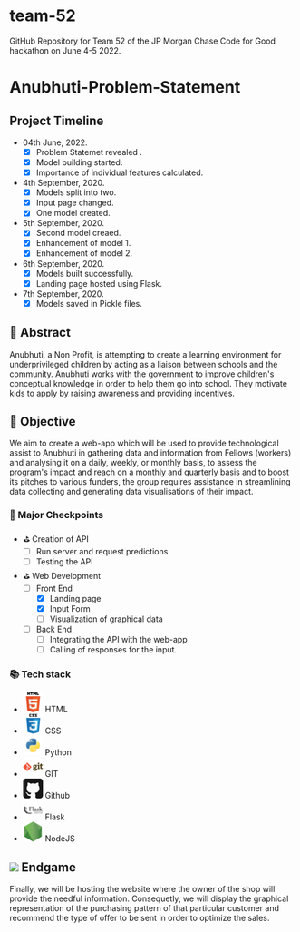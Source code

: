 # team-52
GitHub Repository for Team 52 of the JP Morgan Chase Code for Good hackathon on June 4-5 2022.
# Anubhuti-Problem-Statement
## Project Timeline
- 04th June, 2022.
   - [x] Problem Statemet revealed .
   - [x] Model building started.
   - [x] Importance of individual features calculated.
- 4th September, 2020.
   - [x] Models split into two.
   - [x] Input page changed.
   - [x] One model created.
- 5th September, 2020.
   - [x] Second model creaed.
   - [x] Enhancement of model 1.
   - [x] Enhancement of model 2.
- 6th September, 2020.
   - [x] Models built successfully.
   - [x] Landing page hosted using Flask.
- 7th September, 2020.
   - [x] Models saved in Pickle files.   

## 📄 Abstract
Anubhuti, a Non Profit, is attempting to create a learning environment for underprivileged children by acting as a liaison between schools and the community. Anubhuti works with the government to improve children's conceptual knowledge in order to help them go into school. They motivate kids to apply by raising awareness and providing incentives. 

## 🎯 Objective 
We aim to create a web-app which will be used to provide technological assist to Anubhuti in gathering data and information from Fellows (workers) and analysing it on a daily, weekly, or monthly basis, to assess the program's impact and reach on a monthly and quarterly basis and to boost its pitches to various funders, the group requires assistance in streamlining data collecting and generating data visualisations of their impact.

### 📍 Major Checkpoints
- ⛳ Creation of API
   - [ ] Run server and request predictions
   - [ ] Testing the API
- ⛳ Web Development
   - [ ] Front End
      - [x] Landing page
      - [x] Input Form
      - [ ] Visualization of graphical data
   - [ ] Back End
      - [ ] Integrating the API with the web-app
      - [ ] Calling of responses for the input.

### 📚 Tech stack
- <code><img height="35" src="https://raw.githubusercontent.com/github/explore/80688e429a7d4ef2fca1e82350fe8e3517d3494d/topics/html/html.png"></code> HTML
- <code><img height="35" src="https://raw.githubusercontent.com/github/explore/80688e429a7d4ef2fca1e82350fe8e3517d3494d/topics/css/css.png"></code> CSS
- <code><img height="35" src="https://raw.githubusercontent.com/github/explore/80688e429a7d4ef2fca1e82350fe8e3517d3494d/topics/python/python.png"></code> Python
- <code><img height="35" src="https://raw.githubusercontent.com/github/explore/80688e429a7d4ef2fca1e82350fe8e3517d3494d/topics/git/git.png"></code> GIT
- <code><img height="35" src="https://github.com/edent/SuperTinyIcons/blob/master/images/svg/github.svg"></code> Github
- <code><img height="35" src="https://raw.githubusercontent.com/github/explore/80688e429a7d4ef2fca1e82350fe8e3517d3494d/topics/flask/flask.png"></code> Flask
- <code><img height="35" src="https://raw.githubusercontent.com/github/explore/80688e429a7d4ef2fca1e82350fe8e3517d3494d/topics/nodejs/nodejs.png"></code> NodeJS

## <img height="35" src="https://i.pinimg.com/736x/e0/de/4f/e0de4f8157d0b0a9eff348231ae7de07.jpg"> Endgame
Finally, we will be hosting the website where the owner of the shop will provide the needful information. Consequetly, we will display the graphical representation of the purchasing pattern of that particular customer and recommend the type of offer to be sent in order to optimize the sales.
